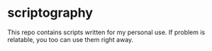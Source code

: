 # scriptography
This repo contains scripts written for my personal use. If problem is relatable, you too can use them right away.
